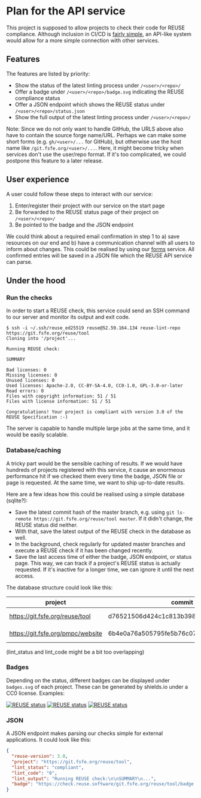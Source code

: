 # Plan for the API service

This project is supposed to allow projects to check their code for REUSE
compliance. Although inclusion in CI/CD is [fairly
simple](https://reuse.software/dev/), an API-like system would allow for
a more simple connection with other services.

## Features

The features are listed by priority:

* Show the status of the latest linting process under `/<user>/<repo>/`
* Offer a badge under `/<user>/<repo>/badge.svg` indicating the REUSE
  compliance status
* Offer a JSON endpoint which shows the REUSE status under
  `/<user>/<repo>/status.json`
* Show the full output of the latest linting process under
  `/<user>/<repo>/`

Note: Since we do not only want to handle GitHub, the URLS above also
have to contain the source forge name/URL. Perhaps we can make some
short forms (e.g.  `gh/<user>/...` for GitHub), but otherwise use the
host name like `/git.fsfe.org/<user>/...`. Here, it might become tricky
when services don't use the user/repo format. If it's too complicated,
we could postpone this feature to a later release.

## User experience

A user could follow these steps to interact with our service:

1. Enter/register their project with our service on the start page
2. Be forwarded to the REUSE status page of their project on
   `/<user>/<repo>/`
3. Be pointed to the badge and the JSON endpoint

We could think about a required email confirmation in step 1 to a) save
resources on our end and b) have a communication channel with all users
to inform about changes. This could be realised by using our
[forms](https://git.fsfe.org/fsfe-system-hackers/forms/) service. All
confirmed entries will be saved in a JSON file which the REUSE API
service can parse.


## Under the hood

### Run the checks

In order to start a REUSE check, this service could send an SSH command
to our server and monitor its output and exit code.

```
$ ssh -i ~/.ssh/reuse_ed25519 reuse@52.59.164.134 reuse-lint-repo https://git.fsfe.org/reuse/tool
Cloning into '/project'...

Running REUSE check:

SUMMARY

Bad licenses: 0
Missing licenses: 0
Unused licenses: 0
Used licenses: Apache-2.0, CC-BY-SA-4.0, CC0-1.0, GPL-3.0-or-later
Read errors: 0
Files with copyright information: 51 / 51
Files with license information: 51 / 51

Congratulations! Your project is compliant with version 3.0 of the REUSE Specification :-)
```

The server is capable to handle multiple large jobs at the same time,
and it would be easily scalable.


### Database/caching

A tricky part would be the sensible caching of results. If we would have
hundreds of projects registered with this service, it cause an enormeous
performance hit if we checked them every time the badge, JSON file or
page is requested. At the same time, we want to ship up-to-date results.

Here are a few ideas how this could be realised using a simple database
(sqlite?):

* Save the latest commit hash of the master branch, e.g. using `git
  ls-remote https://git.fsfe.org/reuse/tool master`. If it didn't
  change, the REUSE status did neither.
* With that, save the latest output of the REUSE check in the database
  as well.
* In the background, check regularly for updated master branches and
  execute a REUSE check if it has been changed recently.
* Save the last access time of either the badge, JSON endpoint, or
  status page. This way, we can track if a project's REUSE status is
  actually requested. If it's inactive for a longer time, we can ignore
  it until the next access.

The database structure could look like this:

| project                           | commit                                    | lint_status   | lint_code | lint_output                           | last_access |
| --------------------------------- | ----------------------------------------- | ------------- | --------- | ------------------------------------- | ----------- |
| https://git.fsfe.org/reuse/tool   | d76521506d424c1c813b3987cf8501f130b3845f  | compliant     | 0         | Running REUSE check:\n\nSUMMARY\n...  | 1564227088  |
| https://git.fsfe.org/pmpc/website | 6b4e0a76a505795fe5b76c071b0acf15bbbd23cb  | non-compliant | 1         | Running REUSE check:\n\nSUMMARY\n...  | 1564227100  |

(lint_status and lint_code might be a bit too overlapping)


### Badges

Depending on the status, different badges can be displayed under
`badges.svg` of each project. These can be generated by shields.io under
a CC0 license. Examples:

[![REUSE status](https://img.shields.io/badge/REUSE-compliant-green)](https://reuse.software)
[![REUSE status](https://img.shields.io/badge/REUSE-non--compliant-red)](https://reuse.software)
[![REUSE status](https://img.shields.io/static/v1?label=REUSE&message=checking...&color=yellow)](https://reuse.software)


### JSON

A JSON endpoint makes parsing our checks simple for external
applications. It could look like this:

```json
{
  "reuse-version": 3.0,
  "project": "https://git.fsfe.org/reuse/tool",
  "lint_status": "compliant",
  "lint_code": "0",
  "lint_output": "Running REUSE check:\n\nSUMMARY\n...",
  "badge": "https://check.reuse.software/git.fsfe.org/reuse/tool/badge.svg"
}
```

